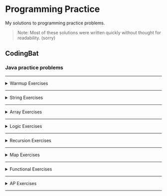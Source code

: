 # Programming Practice

My solutions to programming practice problems.
> Note: Most of these solutions were written quickly without thought for readability. (sorry)

## CodingBat

### **Java practice problems**

***

<details>
<summary>Warmup Exercises</summary>

- [Warmup-1](https://github.com/liampuk/code-practice/tree/master/codingbat/java/warmup-1) - Simple warmup problems

- [Warmup-2](https://github.com/liampuk/code-practice/tree/master/codingbat/java/warmup-2) - Medium warmup (string/array loops)
</details>

***

<details>
<summary>String Exercises</summary>

- [String-1](https://github.com/liampuk/code-practice/tree/master/codingbat/java/string-1) - Basic string problems (no loops)

- [String-2](https://github.com/liampuk/code-practice/tree/master/codingbat/java/string-2) - Medium String problems (1 loop)

- [String-3](https://github.com/liampuk/code-practice/tree/master/codingbat/java/string-3) - Harder String problems (2 loops)
</details>

***

<details>
<summary>Array Exercises</summary>

- [Array-1](https://github.com/liampuk/code-practice/tree/master/codingbat/java/array-1) - Basic array problems (no loops)

- [Array-2](https://github.com/liampuk/code-practice/tree/master/codingbat/java/array-2) - Medium array problems (1 loop)

- [Array-3](https://github.com/liampuk/code-practice/tree/master/codingbat/java/array-3) - Harder array problems (2 loops, complex logic)
</details>

***

<details>
<summary>Logic Exercises</summary>

- [Logic-1](https://github.com/liampuk/code-practice/tree/master/codingbat/java/logic-1) - Basic boolean logic puzzles

- [Logic-2](https://github.com/liampuk/code-practice/tree/master/codingbat/java/logic-2) - Medium boolean logic puzzles
</details>

***

<details>
<summary>Recursion Exercises</summary>

- [Recursion-1](https://github.com/liampuk/code-practice/tree/master/codingbat/java/recursion-1) - Basic recursion problems

- [Recursion-2](https://github.com/liampuk/code-practice/tree/master/codingbat/java/recursion-2) - Harder recursion problems
</details>

***

<details>
<summary>Map Exercises</summary>

- [Map-1](https://github.com/liampuk/code-practice/tree/master/codingbat/java/map-1) - Basic Map get()/put() (no loops)

- [Map-2](https://github.com/liampuk/code-practice/tree/master/codingbat/java/map-2) - Maps with bulk data and loops
</details>

***

<details>
<summary>Functional Exercises</summary>

- [Functional-1](https://github.com/liampuk/code-practice/tree/master/codingbat/java/functional-1) - Functional mapping operations on lists with lambdas

- [Functional-2](https://github.com/liampuk/code-practice/tree/master/codingbat/java/functional-2) - Functional filtering and mapping operations on lists with lambdas
</details>

***

<details>
<summary>AP Exercises</summary>

- [AP-1](https://github.com/liampuk/code-practice/tree/master/codingbat/java/ap-1) - AP CS medium problems
</details>

***